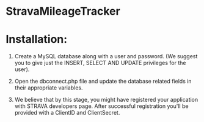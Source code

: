 # StravaMileageTracker


# Installation:

1. Create a MySQL database along with a user and password. (We suggest you to give just the INSERT, SELECT AND UPDATE privileges for the user).

2. Open the dbconnect.php file and update the database related fields in their appropriate variables.

3. We believe that by this stage, you might have registered your application with STRAVA developers page. After successful registration you'll be provided with a ClientID and ClientSecret. 
